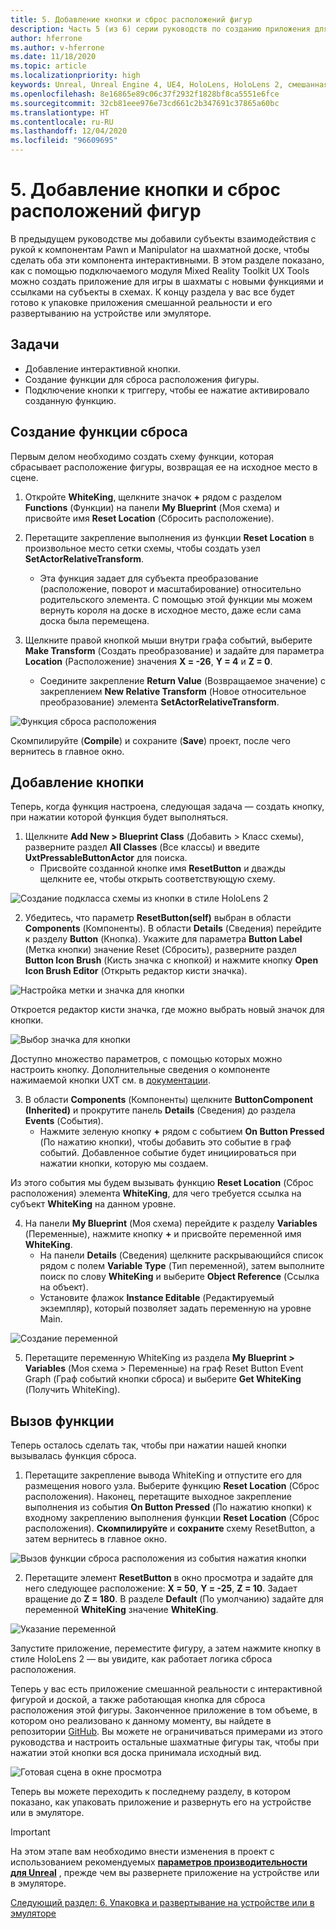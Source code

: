```yaml
---
title: 5. Добавление кнопки и сброс расположений фигур
description: Часть 5 (из 6) серии руководств по созданию приложения для игры в шахматы с помощью Unreal Engine 4 и подключаемого модуля Mixed Reality Toolkit UX Tools
author: hferrone
ms.author: v-hferrone
ms.date: 11/18/2020
ms.topic: article
ms.localizationpriority: high
keywords: Unreal, Unreal Engine 4, UE4, HoloLens, HoloLens 2, смешанная реальность, учебник, начало работы, MRTK, UXT, UX Tools, документация, гарнитура смешанной реальности, гарнитура Windows Mixed Reality, гарнитура виртуальной реальности
ms.openlocfilehash: 8e16865e89c06c37f2932f1828bf8ca5551e6fce
ms.sourcegitcommit: 32cb81eee976e73cd661c2b347691c37865a60bc
ms.translationtype: HT
ms.contentlocale: ru-RU
ms.lasthandoff: 12/04/2020
ms.locfileid: "96609695"
---
```

# <a name="5-adding-a-button--resetting-piece-locations"></a>5. Добавление кнопки и сброс расположений фигур

В предыдущем руководстве мы добавили субъекты взаимодействия с рукой к компонентам Pawn и Manipulator на шахматной доске, чтобы сделать оба эти компонента интерактивными. В этом разделе показано, как с помощью подключаемого модуля Mixed Reality Toolkit UX Tools можно создать приложение для игры в шахматы с новыми функциями и ссылками на субъекты в схемах. К концу раздела у вас все будет готово к упаковке приложения смешанной реальности и его развертыванию на устройстве или эмуляторе.

## <a name="objectives"></a>Задачи

* Добавление интерактивной кнопки.
* Создание функции для сброса расположения фигуры.
* Подключение кнопки к триггеру, чтобы ее нажатие активировало созданную функцию.

## <a name="creating-a-reset-function"></a>Создание функции сброса

Первым делом необходимо создать схему функции, которая сбрасывает расположение фигуры, возвращая ее на исходное место в сцене.

1.  Откройте **WhiteKing**, щелкните значок **+** рядом с разделом **Functions** (Функции) на панели **My Blueprint** (Моя схема) и присвойте имя **Reset Location** (Сбросить расположение).

2.  Перетащите закрепление выполнения из функции **Reset Location** в произвольное место сетки схемы, чтобы создать узел **SetActorRelativeTransform**.
    * Эта функция задает для субъекта преобразование (расположение, поворот и масштабирование) относительно родительского элемента. С помощью этой функции мы можем вернуть короля на доске в исходное место, даже если сама доска была перемещена.

3. Щелкните правой кнопкой мыши внутри графа событий, выберите **Make Transform** (Создать преобразование) и задайте для параметра **Location** (Расположение) значения **X = -26**, **Y = 4** и **Z = 0**.
    * Соедините закрепление **Return Value** (Возвращаемое значение) с закреплением **New Relative Transform** (Новое относительное преобразование) элемента **SetActorRelativeTransform**.

![Функция сброса расположения](images/unreal-uxt/5-function.PNG)

Скомпилируйте (**Compile**) и сохраните (**Save**) проект, после чего вернитесь в главное окно.


## <a name="adding-a-button"></a>Добавление кнопки

Теперь, когда функция настроена, следующая задача — создать кнопку, при нажатии которой функция будет выполняться.

1.  Щелкните **Add New > Blueprint Class** (Добавить > Класс схемы), разверните раздел **All Classes** (Все классы) и введите **UxtPressableButtonActor** для поиска.
    * Присвойте созданной кнопке имя **ResetButton** и дважды щелкните ее, чтобы открыть соответствующую схему.

![Создание подкласса схемы из кнопки в стиле HoloLens 2](images/unreal-uxt/5-subclass.PNG)

2. Убедитесь, что параметр **ResetButton(self)** выбран в области **Components** (Компоненты). В области **Details** (Сведения) перейдите к разделу **Button** (Кнопка). Укажите для параметра **Button Label** (Метка кнопки) значение Reset (Сбросить), разверните раздел **Button Icon Brush** (Кисть значка с кнопкой) и нажмите кнопку **Open Icon Brush Editor** (Открыть редактор кисти значка).

![Настройка метки и значка для кнопки](images/unreal-uxt/5-buttonconfig.PNG)

Откроется редактор кисти значка, где можно выбрать новый значок для кнопки.

![Выбор значка для кнопки](images/unreal-uxt/5-iconbrusheditor.PNG)

Доступно множество параметров, с помощью которых можно настроить кнопку. Дополнительные сведения о компоненте нажимаемой кнопки UXT см. в [документации](https://microsoft.github.io/MixedReality-UXTools-Unreal/Docs/PressableButton.html).

3. В области **Components** (Компоненты) щелкните **ButtonComponent (Inherited)** и прокрутите панель **Details** (Сведения) до раздела **Events** (События).
    * Нажмите зеленую кнопку **+** рядом с событием **On Button Pressed** (По нажатию кнопки), чтобы добавить это событие в граф событий. Добавленное событие будет инициироваться при нажатии кнопки, которую мы создаем.

Из этого события мы будем вызывать функцию **Reset Location** (Сброс расположения) элемента **WhiteKing**, для чего требуется ссылка на субъект **WhiteKing** на данном уровне.

4.  На панели **My Blueprint** (Моя схема) перейдите к разделу **Variables** (Переменные), нажмите кнопку **+** и присвойте переменной имя **WhiteKing**.
    * На панели **Details** (Сведения) щелкните раскрывающийся список рядом с полем **Variable Type** (Тип переменной), затем выполните поиск по слову **WhiteKing** и выберите **Object Reference** (Ссылка на объект).
    * Установите флажок **Instance Editable** (Редактируемый экземпляр), который позволяет задать переменную на уровне Main.

![Создание переменной](images/unreal-uxt/5-var.PNG)

5.  Перетащите переменную WhiteKing из раздела **My Blueprint > Variables** (Моя схема > Переменные) на граф Reset Button Event Graph (Граф событий кнопки сброса) и выберите **Get WhiteKing** (Получить WhiteKing).

## <a name="firing-the-function"></a>Вызов функции

Теперь осталось сделать так, чтобы при нажатии нашей кнопки вызывалась функция сброса.

1.  Перетащите закрепление вывода WhiteKing и отпустите его для размещения нового узла. Выберите функцию **Reset Location** (Сброс расположения). Наконец, перетащите выходное закрепление выполнения из события **On Button Pressed** (По нажатию кнопки) к входному закреплению выполнения функции **Reset Location** (Сброс расположения). **Скомпилируйте** и **сохраните** схему ResetButton, а затем вернитесь в главное окно.

![Вызов функции сброса расположения из события нажатия кнопки](images/unreal-uxt/5-callresetloc.PNG)

2.  Перетащите элемент **ResetButton** в окно просмотра и задайте для него следующее расположение: **X = 50**, **Y = -25**, **Z = 10**. Задает вращение до **Z = 180**. В разделе **Default** (По умолчанию) задайте для переменной **WhiteKing** значение **WhiteKing**.

![Указание переменной](images/unreal-uxt/5-buttonlevel.PNG)

Запустите приложение, переместите фигуру, а затем нажмите кнопку в стиле HoloLens 2 — вы увидите, как работает логика сброса расположения.

Теперь у вас есть приложение смешанной реальности с интерактивной фигурой и доской, а также работающая кнопка для сброса расположения этой фигуры. Законченное приложение в том объеме, в котором оно реализовано к данному моменту, вы найдете в репозитории [GitHub](https://github.com/microsoft/MixedReality-Unreal-Samples/tree/master/ChessApp). Вы можете не ограничиваться примерами из этого руководства и настроить остальные шахматные фигуры так, чтобы при нажатии этой кнопки вся доска принимала исходный вид.

![Готовая сцена в окне просмотра](images/unreal-uxt/5-endscene.PNG)

Теперь вы можете переходить к последнему разделу, в котором показано, как упаковать приложение и развернуть его на устройстве или в эмуляторе.

> [!IMPORTANT]
> На этом этапе вам необходимо внести изменения в проект с использованием рекомендуемых **[параметров производительности для Unreal](../performance-recommendations-for-unreal.md)** , прежде чем вы развернете приложение на устройстве или в эмуляторе.

[Следующий раздел: 6. Упаковка и развертывание на устройстве или в эмуляторе](unreal-uxt-ch6.md)
